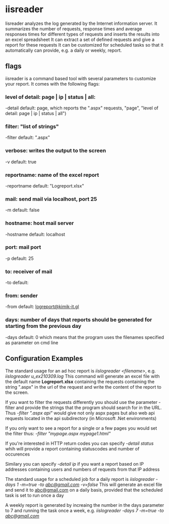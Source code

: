 # iisreader
Iisreader analyzes the log generated by the Internet information server.
It summarizes the number of requests, response times and average responses times for different types of requests and inserts the results into an excel spreadsheet
It can extract a set of defined requests and give a report for these requests
It can be customized for scheduled tasks so that it automatically can provide, e.g. a daily or weekly, report.

## flags

iisreader is a command based tool with several parameters to customize your report. It comes with the following flags:

### level of detail: page | ip | status | all: 
-detail default: page, which reports the ".aspx" requests, "page", "level of detail: page | ip | status | all")
### filter:  "list of strings"
-filter default: ".aspx"

### verbose: writes the output to the screen
-v default: true
### reportname: name of the excel report
-reportname default: "Logreport.xlsx"
### mail: send mail via localhost, port 25 
-m default: false     

### hostname: host mail server
-hostname default: localhost

### port: mail port
-p default: 25

### to: receiver of mail
-to default: 

### from: sender
-from default: logreport@kimik-it.gl

### days: number of days that reports should be generated for starting from the previous day
-days default: 0 which means that the program uses the filenames specified as parameter on cmd line

## Configuration Examples

The standard usage for an ad hoc report is *iislogreader $<$filename$>$*, e.g. *iislogreader u_ex210309.log*
This command will generate an excel file with the default name **Logreport.xlsx** containing the requests containing the string ".aspx" in the url of the request
and write the content of the report to the screen.

If you want to filter the requests differently you should use the parameter -filter and provide the strings that the program should search for in the URL.
Thus *-filter ".aspx api"* would give not only aspx pages but also web api requests located in the api subdirectory (in Microsoft .Net environments)

If you only want to see a report for a single or a few pages you would set the filter thus: *-filter "mypage.aspx mypage1.html"*

If you're interested in HTTP return codes you can specify *-detail status* whih will provide a report containing statuscodes and number of occurences

Similary you can specify *-detail ip* if you want a report based on IP addresses containing users and numbers of requests from that IP address

The standard usage for a scheduled job for a daily report is  *iislogreader -days 1 -m=true -to abc@gmail.com -v=false*
This will generate an excel file and send it to abc@gmail.com on a daily basis, provided that the scheduled task is set to run once a day

A weekly report is generated by increaing the number in the days parameter to 7 and running the task once a week, e.g. *iislogreader -days 7 -m=true -to abc@gmail.com* 


